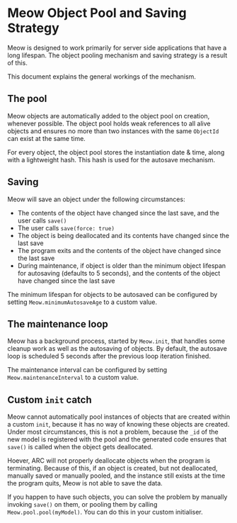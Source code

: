 # Meow Object Pool and Saving Strategy

Meow is designed to work primarily for server side applications that have a long lifespan. The object pooling mechanism and saving strategy is a result of this.

This document explains the general workings of the mechanism.

## The pool

Meow objects are automatically added to the object pool on creation, whenever possible. The object pool holds weak references to all alive objects and ensures no more than two instances with the same `ObjectId` can exist at the same time.

For every object, the object pool stores the instantiation date & time, along with a lightweight hash. This hash is used for the autosave mechanism.

## Saving

Meow will save an object under the following circumstances:

- The contents of the object have changed since the last save, and the user calls `save()`
- The user calls `save(force: true)`
- The object is being deallocated and its contents have changed since the last save
- The program exits and the contents of the object have changed since the last save
- During maintenance, if object is older than the minimum object lifespan for autosaving (defaults to 5 seconds), and the contents of the object have changed since the last save

The minimum lifespan for objects to be autosaved can be configured by setting `Meow.minimumAutosaveAge` to a custom value.

## The maintenance loop

Meow has a background process, started by `Meow.init`, that handles some cleanup work as well as the autosaving of objects. By default, the autosave loop is scheduled 5 seconds after the previous loop iteration finished.

The maintenance interval can be configured by setting `Meow.maintenanceInterval` to a custom value.

## Custom `init` catch

Meow cannot automatically pool instances of objects that are created within a custom `init`, because it has no way of knowing these objects are created. Under most circumstances, this is not a problem, because the `_id` of the new model is registered with the pool and the generated code ensures that `save()` is called when the object gets deallocated. 

Hoever, ARC will not properly deallocate objects when the program is terminating. Because of this, if an object is created, but not deallocated, manually saved or manually pooled, and the instance still exists at the time the program quits, Meow is not able to save the data.

If you happen to have such objects, you can solve the problem by manually invoking `save()` on them, or pooling them by calling `Meow.pool.pool(myModel)`. You can do this in your custom initialiser.